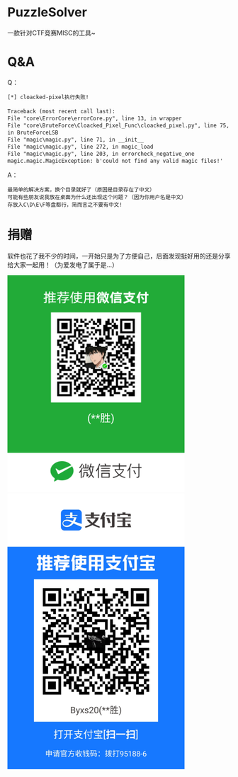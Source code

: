 # PuzzleSolver
一款针对CTF竞赛MISC的工具~

# Q&A

Q：

```
[*] cloacked-pixel执行失败!

Traceback (most recent call last):
File "core\ErrorCore\errorCore.py", line 13, in wrapper
File "core\BruteForce\Cloacked_Pixel_Func\cloacked_pixel.py", line 75, in BruteForceLSB
File "magic\magic.py", line 71, in __init__
File "magic\magic.py", line 272, in magic_load
File "magic\magic.py", line 203, in errorcheck_negative_one
magic.magic.MagicException: b'could not find any valid magic files!'
```

A：

```
最简单的解决方案，换个目录就好了（原因是目录存在了中文）
可能有些朋友说我放在桌面为什么还出现这个问题？（因为你用户名是中文）
存放入C\D\E\F等盘都行，简而言之不要有中文!
```

# 捐赠

软件也花了我不少的时间，一开始只是为了方便自己，后面发现挺好用的还是分享给大家一起用！（为爱发电了属于是...）

<img src="./images/wx.png" width=400>

<img src="./images/alipay.jpg" width=400>
